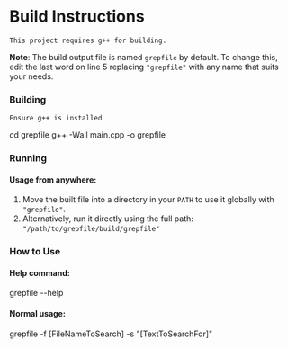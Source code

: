 # Build Instructions

`This project requires g++ for building.`

**Note**: The build output file is named `grepfile` by default. To change this, edit the last word on line 5 replacing `"grepfile"` with any name that suits your needs.

### Building
`Ensure g++ is installed`

cd grepfile
g++ -Wall main.cpp -o grepfile

### Running

#### Usage from anywhere:
1. Move the built file into a directory in your `PATH` to use it globally with `"grepfile"`.
2. Alternatively, run it directly using the full path:
`"/path/to/grepfile/build/grepfile"`

### How to Use

#### Help command:
grepfile --help

#### Normal usage:
grepfile -f [FileNameToSearch] -s "[TextToSearchFor]"
